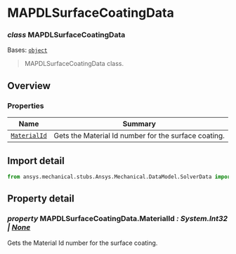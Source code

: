 <a id="mapdlsurfacecoatingdata"></a>

# MAPDLSurfaceCoatingData

<a id="MAPDLSurfaceCoatingData"></a>

### *class* MAPDLSurfaceCoatingData

Bases: [`object`](https://docs.python.org/3/library/functions.html#object)

> MAPDLSurfaceCoatingData class.

> <!-- !! processed by numpydoc !! -->

<a id="overview"></a>

## Overview

### Properties

| Name | Summary |
|-------------------------------------------------------|--------------------------------------------------------|
| [`MaterialId`](#MAPDLSurfaceCoatingData.MaterialId)   | Gets the Material Id number for the surface coating.   |

<a id="import-detail"></a>

## Import detail

```python
from ansys.mechanical.stubs.Ansys.Mechanical.DataModel.SolverData import MAPDLSurfaceCoatingData
```

<a id="property-detail"></a>

## Property detail

<a id="MAPDLSurfaceCoatingData.MaterialId"></a>

### *property* MAPDLSurfaceCoatingData.MaterialId *: System.Int32 | [None](https://docs.python.org/3/library/constants.html#None)*

Gets the Material Id number for the surface coating.

<!-- !! processed by numpydoc !! -->
